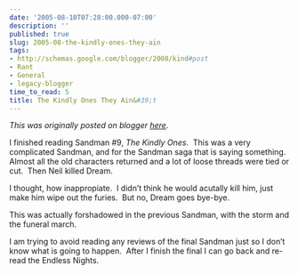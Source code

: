 ```yaml
---
date: '2005-08-10T07:28:00.000-07:00'
description: ''
published: true
slug: 2005-08-the-kindly-ones-they-ain
tags:
- http://schemas.google.com/blogger/2008/kind#post
- Rant
- General
- legacy-blogger
time_to_read: 5
title: The Kindly Ones They Ain&#39;t
---
```


*This was originally posted on blogger [here](https://techshorts.blogspot.com/2005/08/the-kindly-ones-they-ain.html)*.

<p>I finished reading Sandman #9, <em>The Kindly Ones</em>.&nbsp; This was a very complicated Sandman, and for the Sandman saga that is saying something.&nbsp; Almost all the old characters returned and a lot of loose threads were tied or cut.&nbsp; Then Neil killed Dream.</p><p>I thought, how inappropiate.&nbsp; I didn&rsquo;t think he would acutally kill him, just make him wipe out the furies.&nbsp; But no, Dream goes bye-bye.</p><p>This was actually forshadowed in the previous Sandman, with the storm and the funeral march.</p><p>I am trying to avoid reading any reviews of the final Sandman just so I don&rsquo;t know what is going to happen.&nbsp; After I finish the final I can go back and re-read the Endless Nights.</p>